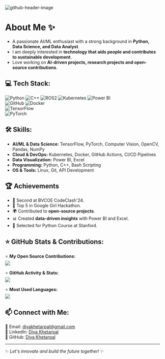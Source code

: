 ![github-header-image](https://github.com/diyakhetarpal/diyakhetarpal/assets/your-image-link) 

# About Me ✨
- A passionate AI/ML enthusiast with a strong background in **Python, Data Science, and Data Analyst**.
- I am deeply interested in **technology that aids people and contributes to sustainable development**.
- Love working on **AI-driven projects, research projects and open-source contributions**.

## 💻 Tech Stack:
![Python](https://img.shields.io/badge/python-3670A0?style=flat&logo=python&logoColor=ffdd54) 
![C++](https://img.shields.io/badge/c++-%2300599C.svg?style=flat&logo=c%2B%2B&logoColor=white) 
![ROS2](https://img.shields.io/badge/ROS2-%2300599C.svg?style=flat&logo=ros&logoColor=white) 
![Kubernetes](https://img.shields.io/badge/Kubernetes-%23326ce5.svg?style=flat&logo=kubernetes&logoColor=white) 
![Power BI](https://img.shields.io/badge/Power%20BI-F2C811.svg?style=flat&logo=powerbi&logoColor=black)  
![GitHub](https://img.shields.io/badge/GitHub-181717.svg?style=flat&logo=github&logoColor=white) 
![Docker](https://img.shields.io/badge/Docker-2496ED.svg?style=flat&logo=docker&logoColor=white)  
![TensorFlow](https://img.shields.io/badge/TensorFlow-%23FF6F00.svg?style=flat&logo=tensorflow&logoColor=white)  
![PyTorch](https://img.shields.io/badge/PyTorch-%23EE4C2C.svg?style=flat&logo=pytorch&logoColor=white)  

## 🛠 Skills:
- **AI/ML & Data Science:** TensorFlow, PyTorch, Computer Vision, OpenCV, Pandas, NumPy
- **Cloud & DevOps:** Kubernetes, Docker, GitHub Actions, CI/CD Pipelines
- **Data Visualization:** Power BI, Excel
- **Programming:** Python, C++, Bash Scripting
- **OS & Tools:** Linux, Git, API Development

## 🏆 Achievements
- 🚀 Second at BVCOE CodeClash'24.
- 🤖 Top 5 in Google Girl Hackathon.
- 🌍 Contributed to **open-source projects**.
- 📊 Created **data-driven insights** with Power BI and Excel.
- 🏅 Selected for Python Course at Stanford.

## ⭐ GitHub Stats & Contributions:
⭐ **My Open Source Contributions:**  
![](https://github-readme-streak-stats.herokuapp.com/?user=Diya910&theme=radical&hide_border=false)  

⭐ **GitHub Activity & Stats:**  
![](https://github-readme-stats.vercel.app/api?username=Diya910&show_icons=true&theme=radical&count_private=true)  

⭐ **Most Used Languages:**  
![](https://github-readme-stats.vercel.app/api/top-langs/?username=Diya910&layout=compact&theme=radical&count_private=true)  


## 📫 Connect with Me:
📧 Email: [diyakhetarpal@gmail.com](mailto:diyakhetarpal@gmail.com)  
🔗 LinkedIn: [Diya Khetarpal](https://www.linkedin.com/in/diya-khetarpal-b22a56249/)  
🚀 GitHub: [Diya Khetarpal](https://github.com/Diya910)  

---

✨ *Let's innovate and build the future together!* ✨  
